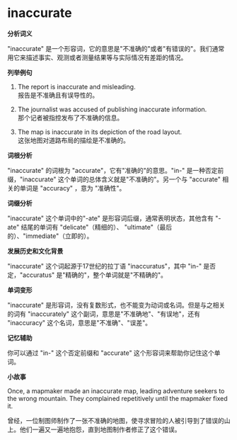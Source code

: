 # inaccurate

**分析词义**

  

"inaccurate" 是一个形容词，它的意思是"不准确的"或者"有错误的"。我们通常用它来描述事实、观测或者测量结果等与实际情况有差距的情况。

  

**列举例句**

  

1.  The report is inaccurate and misleading.  
    报告是不准确且有误导性的。
    
      
    
2.  The journalist was accused of publishing inaccurate information.  
    那个记者被指控发布了不准确的信息。
    
      
    
3.  The map is inaccurate in its depiction of the road layout.  
    这张地图对道路布局的描绘是不准确的。
    
      
    

  

**词根分析**

  

"inaccurate" 的词根为 "accurate"，它有"准确的"的意思。"in-" 是一种否定前缀，"inaccurate" 这个单词的总体含义就是"不准确的"。另一个与 "accurate" 相关的单词是 "accuracy" ，意为 "准确性"。

  

**词缀分析**

  

"inaccurate" 这个单词中的"-ate" 是形容词后缀，通常表明状态，其他含有 "-ate" 结尾的单词有 "delicate"（精细的）、 "ultimate"（最后的）、"immediate"（立即的）。

  

**发展历史和文化背景**

  

"inaccurate" 这个词起源于17世纪的拉丁语 "inaccuratus"，其中 "in-" 是否定，"accuratus" 是"精确的"，整个单词就是"不精确的"。

  

**单词变形**

  

"inaccurate" 是形容词，没有复数形式，也不能变为动词或名词。但是与之相关的词有 "inaccurately" 这个副词，意思是"不准确地"、"有误地"，还有 "inaccuracy" 这个名词，意思是"不准确"、"误差"。

  

**记忆辅助**

  

你可以通过 "in-" 这个否定前缀和 "accurate" 这个形容词来帮助你记住这个单词。

  

**小故事**

  

Once, a mapmaker made an inaccurate map, leading adventure seekers to the wrong mountain. They complained repetitively until the mapmaker fixed it.

  

曾经，一位制图师制作了一张不准确的地图，使寻求冒险的人被引导到了错误的山上。他们一遍又一遍地抱怨，直到地图制作者修正了这个错误。
